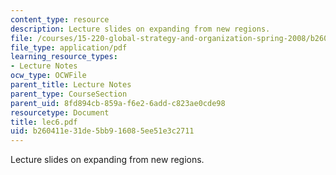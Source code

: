 ```yaml
---
content_type: resource
description: Lecture slides on expanding from new regions.
file: /courses/15-220-global-strategy-and-organization-spring-2008/b260411e31de5bb916085ee51e3c2711_lec6.pdf
file_type: application/pdf
learning_resource_types:
- Lecture Notes
ocw_type: OCWFile
parent_title: Lecture Notes
parent_type: CourseSection
parent_uid: 8fd894cb-859a-f6e2-6add-c823ae0cde98
resourcetype: Document
title: lec6.pdf
uid: b260411e-31de-5bb9-1608-5ee51e3c2711
---
```

Lecture slides on expanding from new regions.

